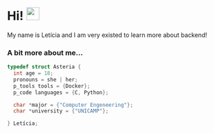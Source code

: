 # **Hi!** <img src = "https://raw.githubusercontent.com/MartinHeinz/MartinHeinz/master/wave.gif" width = 30px>

<p aligh="center">
  My name is Letícia and I am very existed to learn more about backend!
</p>

### A bit more about me...

```C
typedef struct Asteria {
  int age = 18;
  pronouns = she | her;
  p_tools tools = {Docker};
  p_code languages = {C, Python};

  char *major = {"Computer Engeneering"};
  char *university = {"UNICAMP"}; 

} Letícia;
```
